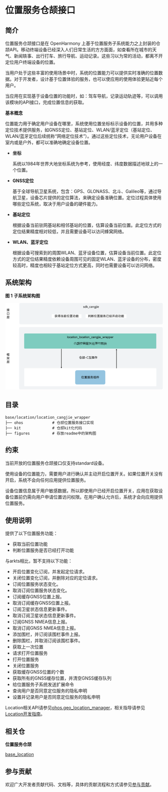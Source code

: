 # 位置服务仓颉接口

## 简介

位置服务仓颉接口是在 OpenHarmony 上基于位置服务子系统能力之上封装的仓颉API。移动终端设备已经深入人们日常生活的方方面面，如查看所在城市的天气、新闻轶事、出行打车、旅行导航、运动记录。这些习以为常的活动，都离不开定位用户终端设备的位置。

当用户处于这些丰富的使用场景中时，系统的位置能力可以提供实时准确的位置数据。对于开发者，设计基于位置体验的服务，也可以使应用的使用体验更贴近每个用户。

当应用在实现基于设备位置的功能时，如：驾车导航，记录运动轨迹等，可以调用该模块的API接口，完成位置信息的获取。

**基本概念**

位置能力用于确定用户设备在哪里，系统使用位置坐标标示设备的位置，并用多种定位技术提供服务，如GNSS定位、基站定位、WLAN/蓝牙定位（基站定位、WLAN/蓝牙定位后续统称“网络定位技术”）。通过这些定位技术，无论用户设备在室内或是户外，都可以准确地确定设备位置。

-   **坐标**

    系统以1984年世界大地坐标系统为参考，使用经度、纬度数据描述地球上的一个位置。

-   **GNSS定位**

    基于全球导航卫星系统，包含：GPS、GLONASS、北斗、Galileo等，通过导航卫星，设备芯片提供的定位算法，来确定设备准确位置。定位过程具体使用哪些定位系统，取决于用户设备的硬件能力。

-   **基站定位**

    根据设备当前驻网基站和相邻基站的位置，估算设备当前位置。此定位方式的定位结果精度相对较低，并且需要设备可以访问蜂窝网络。

-   **WLAN、蓝牙定位**

    根据设备可搜索到的周围WLAN、蓝牙设备位置，估算设备当前位置。此定位方式的定位结果精度依赖设备周围可见的固定WLAN、蓝牙设备的分布，密度较高时，精度也相较于基站定位方式更高，同时也需要设备可以访问网络。

## 系统架构

**图 1** **子系统架构图**  

![](figures/location_cangjie_wrapper_architecture.png)


## 目录

```
base/location/location_cangjie_wrapper
├── ohos             # 仓颉位置服务接口实现
├── kit              # 仓颉kit化代码
├── figures          # 存放readme中的架构图
```

## 约束

当前开放的位置服务仓颉接口仅支持standard设备。

使用设备的位置能力，需要用户进行确认并主动开启位置开关。如果位置开关没有开启，系统不会向任何应用提供位置服务。

设备位置信息属于用户敏感数据，所以即使用户已经开启位置开关，应用在获取设备位置前仍需向用户申请位置访问权限。在用户确认允许后，系统才会向应用提供位置服务。

## 使用说明

提供了以下位置服务功能：

- 获取当前位置功能
- 判断位置服务是否已经打开功能

与arkts相比，暂不支持以下功能：

- 开启位置变化订阅，并发起定位请求。
- 关闭位置变化订阅，并删除对应的定位请求。
- 订阅位置服务状态变化。
- 取消订阅位置服务状态变化。
- 订阅缓存GNSS位置上报。
- 取消订阅缓存GNSS位置上报。
- 订阅卫星状态信息更新事件。
- 取消订阅卫星状态信息更新事件。
- 订阅GNSS NMEA信息上报。
- 取消订阅GNSS NMEA信息上报。
- 添加围栏，并订阅该围栏事件上报。
- 删除围栏，并取消订阅该围栏事件。
- 获取上一次位置
- 请求打开位置服务
- 打开位置服务
- 关闭位置服务
- 获取缓存GNSS位置的个数
- 获取所有的GNSS缓存位置，并清空GNSS缓存队列
- 给位置服务子系统发送扩展命令
- 查询用户是否同意定位服务的隐私申明
- 设置并记录用户是否同意定位服务的隐私申明

Location相关API请参见[ohos.geo_location_manager](https://gitcode.com/openharmony-sig/arkcompiler_cangjie_ark_interop/tree/master/doc/API_Reference/source_zh_cn/apis/LocationKit)，相关指导请参见[Location开发指南](https://gitcode.com/openharmony-sig/arkcompiler_cangjie_ark_interop/tree/master/doc/Dev_Guide/source_zh_cn/location)。

## 相关仓

**位置服务仓颉**

[base_location](https://gitee.com/openharmony/base_location/blob/master/README.md)

## 参与贡献

欢迎广大开发者贡献代码、文档等，具体的贡献流程和方式请参见[参与贡献](https://gitcode.com/openharmony/docs/blob/master/zh-cn/contribute/%E5%8F%82%E4%B8%8E%E8%B4%A1%E7%8C%AE.md)。
